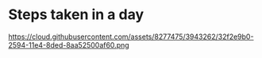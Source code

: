 Steps taken in a day
====================

https://cloud.githubusercontent.com/assets/8277475/3943262/32f2e9b0-2594-11e4-8ded-8aa52500af60.png
